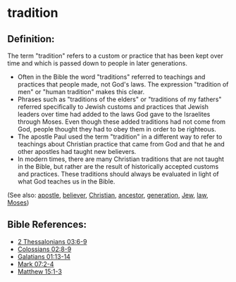 # tradition #

## Definition: ##

The term "tradition" refers to a custom or practice that has been kept over time and which is passed down to people in later generations.

* Often in the Bible the word "traditions" referred to teachings and practices that people made, not God's laws. The expression "tradition of men" or "human tradition" makes this clear.
* Phrases such as "traditions of the elders" or "traditions of my fathers" referred specifically to Jewish customs and practices that Jewish leaders over time had added to the laws God gave to the Israelites through Moses. Even though these added traditions had not come from God, people thought they had to obey them in order to be righteous.
* The apostle Paul used the term "tradition" in a different way to refer to teachings about Christian practice that came from God and that he and other apostles had taught new believers.
* In modern times, there are many Christian traditions that are not taught in the Bible, but rather are the result of historically accepted customs and practices. These traditions should always be evaluated in light of what God teaches us in the Bible.


(See also: [apostle](../kt/apostle.md), [believer](../kt/believer.md), [Christian](../kt/christian.md), [ancestor](../other/father.md), [generation](../other/generation.md), [Jew](../other/jew.md), [law](../kt/lawofmoses.md), [Moses](../other/moses.md))

## Bible References: ##

* [2 Thessalonians 03:6-9](en/tn/2th/help/03/06)
* [Colossians 02:8-9](en/tn/col/help/02/08)
* [Galatians 01:13-14](en/tn/gal/help/01/13)
* [Mark 07:2-4](en/tn/mrk/help/07/02)
* [Matthew 15:1-3](en/tn/mat/help/15/01)